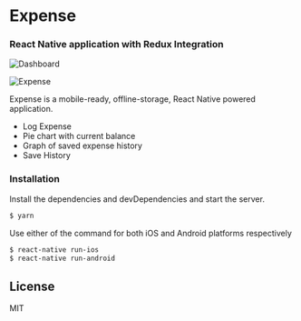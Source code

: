 # Expense
### React Native application with  Redux Integration

![Dashboard](https://mir-cdn.behance.net/v1/rendition/project_modules/max_1200/c27cb192809907.5e5509db57f61.png)

![Expense](https://mir-cdn.behance.net/v1/rendition/project_modules/max_1200/bef09a92809907.5e5509db56e09.png)

Expense is a mobile-ready, offline-storage, React Native powered application.

  - Log Expense
  - Pie chart with current balance
  - Graph of saved expense history
  - Save History

### Installation

Install the dependencies and devDependencies and start the server.

```sh
$ yarn
```

Use either of the command for both iOS and Android platforms respectively

```sh
$ react-native run-ios
$ react-native run-android
```


License
----

MIT

